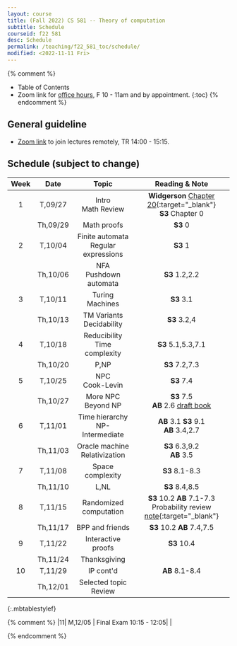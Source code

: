 ```yaml
---
layout: course
title: (Fall 2022) CS 581 -- Theory of computation 
subtitle: Schedule
courseid: f22 581
desc: Schedule
permalink: /teaching/f22_581_toc/schedule/
modified: <2022-11-11 Fri>
---
```


{% comment %}
* Table of Contents
* Zoom link for [office hours](https://pdx.zoom.us/j/88237483669?pwd=LzEveUtKVG96ZXRuVVZTWDY2a0Judz09), F 10 - 11am and by appointment.
{:toc}
{% endcomment %}

## General guideline
* [Zoom link](https://pdx.zoom.us/j/83821477952?pwd=QngyOTdwOXh4anovN3dYUFNvWnJjZz09) to join lectures remotely, TR 14:00 - 15:15. 

## Schedule (subject to change)

| Week | Date  | Topic | Reading & Note |
|:-----:| :---------: |:----------:|:-----:|
|1| T,09/27  | Intro <br> Math Review | **Widgerson** [Chapter 20](https://www.math.ias.edu/files/Book-online-Aug0619.pdf#page=1){:target="_blank"} <br> **S3** Chapter 0|
| | Th,09/29 | Math proofs | **S3** 0|
|2| T,10/04 | Finite automata <br> Regular expressions | **S3** 1 |
| | Th,10/06 |NFA <br> Pushdown automata | **S3** 1.2,2.2|
|3| T,10/11 | Turing Machines | **S3** 3.1 |
| | Th,10/13 |  TM Variants <br> Decidability | **S3** 3.2,4 |
|4| T,10/18 |  Reducibility <br> Time complexity | **S3** 5.1,5.3,7.1|
| | Th,10/20 | P,NP| **S3** 7.2,7.3 |
|5| T,10/25 | NPC <br> Cook-Levin | **S3** 7.4 |
| | Th,10/27 | More NPC <br> Beyond NP | **S3** 7.5 <br> **AB** 2.6 [draft book](https://theory.cs.princeton.edu/complexity/)  |
|6| T,11/01 | Time hierarchy <br> NP-Intermediate | **AB** 3.1 **S3** 9.1 <br> **AB** 3.4,2.7 |
| | Th,11/03 | Oracle machine <br> Relativization | **S3** 6.3,9.2 <br> **AB** 3.5 |
|7| T,11/08 | Space complexity | **S3** 8.1-8.3 |
| | Th,11/10 | L,NL | **S3** 8.4,8.5  |
|8| T,11/15 | Randomized computation | **S3** 10.2 **AB** 7.1-7.3 <br> Probability review [note](http://theory.stanford.edu/~trevisan/cs276/notesprob.pdf){:target="_blank"} |
| | Th,11/17 | BPP and friends | **S3** 10.2 **AB** 7.4,7.5|
|9| T,11/22  | Interactive proofs | **S3** 10.4 |
| | Th,11/24 |  Thanksgiving |  |
|10| T,11/29 | IP cont'd | **AB** 8.1-8.4 |
| | Th,12/01 | Selected topic <br> Review | |
{:.mbtablestylef}

{% comment %}
|11| M,12/05 | Final Exam 10:15 - 12:05| | 

{% endcomment %}
